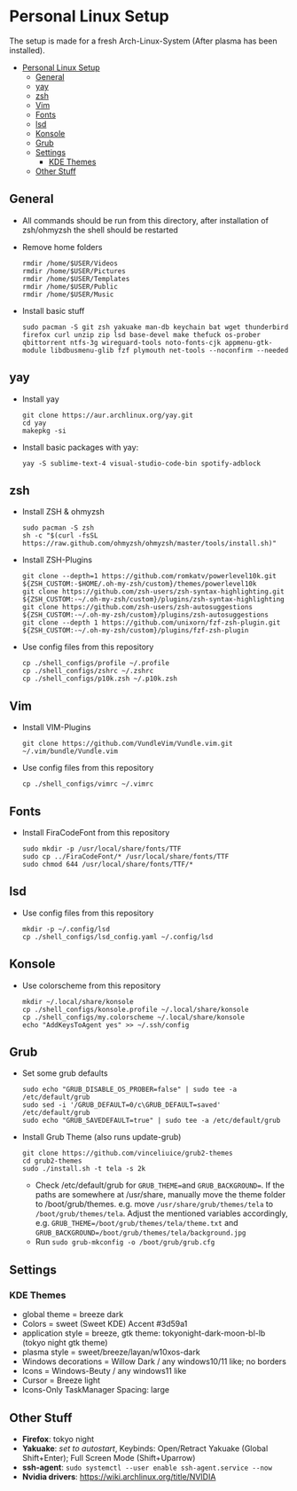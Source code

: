 # Personal Linux Setup

The setup is made for a fresh Arch-Linux-System (After plasma has been installed).

- [Personal Linux Setup](#personal-linux-setup)
  - [General](#general)
  - [yay](#yay)
  - [zsh](#zsh)
  - [Vim](#vim)
  - [Fonts](#fonts)
  - [lsd](#lsd)
  - [Konsole](#konsole)
  - [Grub](#grub)
  - [Settings](#settings)
    - [KDE Themes](#kde-themes)
  - [Other Stuff](#other-stuff)

## General

- All commands should be run from this directory, after installation of zsh/ohmyzsh the shell should be restarted

- Remove home folders

  ```shell
  rmdir /home/$USER/Videos
  rmdir /home/$USER/Pictures
  rmdir /home/$USER/Templates
  rmdir /home/$USER/Public
  rmdir /home/$USER/Music
  ```

- Install basic stuff
  
  ```shell
  sudo pacman -S git zsh yakuake man-db keychain bat wget thunderbird firefox curl unzip zip lsd base-devel make thefuck os-prober qbittorrent ntfs-3g wireguard-tools noto-fonts-cjk appmenu-gtk-module libdbusmenu-glib fzf plymouth net-tools --noconfirm --needed
  ```

## yay

- Install yay

  ```shell
  git clone https://aur.archlinux.org/yay.git
  cd yay
  makepkg -si
  ```

- Install basic packages with yay:

  ```shell
  yay -S sublime-text-4 visual-studio-code-bin spotify-adblock
  ```

## zsh

- Install ZSH & ohmyzsh

  ```shell
  sudo pacman -S zsh
  sh -c "$(curl -fsSL https://raw.github.com/ohmyzsh/ohmyzsh/master/tools/install.sh)"
  ```

- Install ZSH-Plugins

  ```shell
  git clone --depth=1 https://github.com/romkatv/powerlevel10k.git ${ZSH_CUSTOM:-$HOME/.oh-my-zsh/custom}/themes/powerlevel10k
  git clone https://github.com/zsh-users/zsh-syntax-highlighting.git ${ZSH_CUSTOM:-~/.oh-my-zsh/custom}/plugins/zsh-syntax-highlighting
  git clone https://github.com/zsh-users/zsh-autosuggestions ${ZSH_CUSTOM:-~/.oh-my-zsh/custom}/plugins/zsh-autosuggestions
  git clone --depth 1 https://github.com/unixorn/fzf-zsh-plugin.git ${ZSH_CUSTOM:-~/.oh-my-zsh/custom}/plugins/fzf-zsh-plugin
  ```

- Use config files from this repository

  ```shell
  cp ./shell_configs/profile ~/.profile
  cp ./shell_configs/zshrc ~/.zshrc
  cp ./shell_configs/p10k.zsh ~/.p10k.zsh

  ```

## Vim

- Install VIM-Plugins

  ```shell
  git clone https://github.com/VundleVim/Vundle.vim.git ~/.vim/bundle/Vundle.vim
  ```

- Use config files from this repository

  ```shell
  cp ./shell_configs/vimrc ~/.vimrc
  ```

## Fonts

- Install FiraCodeFont from this repository

  ```shell
  sudo mkdir -p /usr/local/share/fonts/TTF
  sudo cp ../FiraCodeFont/* /usr/local/share/fonts/TTF
  sudo chmod 644 /usr/local/share/fonts/TTF/*
  ```

## lsd

- Use config files from this repository

  ```shell
  mkdir -p ~/.config/lsd
  cp ./shell_configs/lsd_config.yaml ~/.config/lsd
  ```

## Konsole

- Use colorscheme from this repository

  ```shell
  mkdir ~/.local/share/konsole
  cp ./shell_configs/konsole.profile ~/.local/share/konsole
  cp ./shell_configs/my.colorscheme ~/.local/share/konsole
  echo "AddKeysToAgent yes" >> ~/.ssh/config
  ```

## Grub

- Set some grub defaults

  ```shell
  sudo echo "GRUB_DISABLE_OS_PROBER=false" | sudo tee -a /etc/default/grub
  sudo sed -i '/GRUB_DEFAULT=0/c\GRUB_DEFAULT=saved' /etc/default/grub
  sudo echo "GRUB_SAVEDEFAULT=true" | sudo tee -a /etc/default/grub
  ```

- Install Grub Theme (also runs update-grub)

  ```shell
  git clone https://github.com/vinceliuice/grub2-themes
  cd grub2-themes
  sudo ./install.sh -t tela -s 2k
  ```

  - Check /etc/default/grub for `GRUB_THEME=`and `GRUB_BACKGROUND=`. If the paths are somewhere at /usr/share, manually move the theme folder to /boot/grub/themes. e.g. move `/usr/share/grub/themes/tela` to `/boot/grub/themes/tela`. Adjust the mentioned variables accordingly, e.g. `GRUB_THEME=/boot/grub/themes/tela/theme.txt` and `GRUB_BACKGROUND=/boot/grub/themes/tela/background.jpg`
  - Run `sudo grub-mkconfig -o /boot/grub/grub.cfg`

## Settings

### KDE Themes

- global theme = breeze dark
- Colors = sweet (Sweet KDE) Accent #3d59a1
- application style = breeze, gtk theme: tokyonight-dark-moon-bl-lb (tokyo night gtk theme)
- plasma style = sweet/breeze/layan/w10xos-dark
- Windows decorations = Willow Dark / any windows10/11 like; no borders
- Icons = Windows-Beuty / any windows11 like
- Cursor = Breeze light
- Icons-Only TaskManager Spacing: large

## Other Stuff

- **Firefox**: tokyo night
- **Yakuake**: _set to autostart_, Keybinds: Open/Retract Yakuake (Global Shift+Enter); Full Screen Mode (Shift+Uparrow)
- **ssh-agent**: `sudo systemctl --user enable ssh-agent.service --now`
- **Nvidia drivers**: <https://wiki.archlinux.org/title/NVIDIA>
